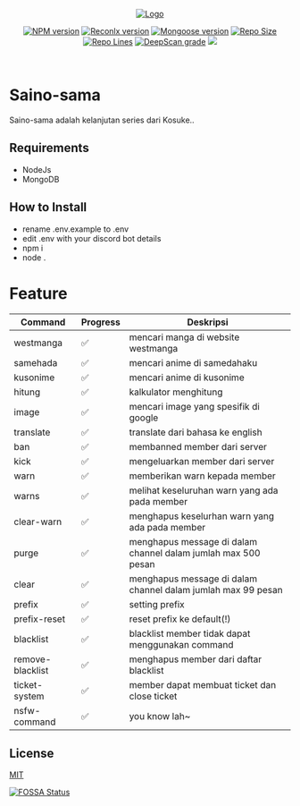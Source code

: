 <p align="center">
  <a href="https://github.com/othneildrew/Best-README-Template">
    <img src="https://i.ibb.co/j6Vpwmr/ban-sex-and-dungeon.png" alt="Logo">
  </a>
<p align="center">
<a href="https://www.npmjs.com/package/discord.js"><img src="https://img.shields.io/npm/v/discord.js.svg?maxAge=3600" alt="NPM version" /></a>
<a href="https://www.npmjs.com/package/@reconlx/discord.js"><img src="https://img.shields.io/npm/v/@reconlx/discord.js?label=%40reconlx%2Fdiscord.js" alt="Reconlx version" /></a>
<a href="https://www.npmjs.com/package/mongoose"><img src="https://img.shields.io/npm/v/mongoose?color=86A25D&label=mongoose&logo=mongodb" alt="Mongoose version" /></a>
<a href="https://github.com/mhazm/Saino-sama/"><img src="https://img.shields.io/github/repo-size/mhazm/Saino-sama" alt="Repo Size" /></a>
<a href="https://github.com/mhazm/Saino-sama/"><img src="https://img.shields.io/tokei/lines/github/mhazm/Saino-sama" alt="Repo Lines" /></a>
<a href="https://deepscan.io/dashboard#view=project&tid=14312&pid=17425&bid=398718"><img src="https://deepscan.io/api/teams/14312/projects/17425/branches/398718/badge/grade.svg" alt="DeepScan grade"></a>
<a href="https://app.fossa.com/projects/git%2Bgithub.com%2Fmhazm%2FSaino-sama?ref=badge_shield" alt="FOSSA Status"><img src="https://app.fossa.com/api/projects/git%2Bgithub.com%2Fmhazm%2FSaino-sama.svg?type=shield"/></a>
</p>
</br>



# Saino-sama
Saino-sama adalah kelanjutan series dari Kosuke..

## Requirements
- NodeJs
- MongoDB

## How to Install
- rename .env.example to .env
- edit .env with your discord bot details
- npm i
- node .

# Feature
| Command  | Progress | Deskripsi |
| --------  | ------- | --------------------- |
| westmanga | ✅ | mencari manga di website westmanga | 
| samehada | ✅ | mencari anime di samedahaku |
| kusonime | ✅ | mencari anime di kusonime |
| hitung | ✅ | kalkulator menghitung |
| image | ✅ | mencari image yang spesifik di google |
| translate | ✅ | translate dari bahasa ke english |
| ban | ✅ | membanned member dari server |
| kick | ✅ | mengeluarkan member dari server |
| warn | ✅ | memberikan warn kepada member |
| warns | ✅ | melihat keseluruhan warn yang ada pada member |
| clear-warn | ✅ | menghapus keselurhan warn yang ada pada member |
| purge | ✅ | menghapus message di dalam channel dalam jumlah max 500 pesan |
| clear| ✅ | menghapus message di dalam channel dalam jumlah max 99 pesan |
| prefix | ✅ | setting prefix |
| prefix-reset | ✅ | reset prefix ke default(!) |
| blacklist | ✅ | blacklist member tidak dapat menggunakan command |
| remove-blacklist | ✅ | menghapus member dari daftar blacklist |
| ticket-system | ✅ | member dapat membuat ticket dan close ticket |
| nsfw-command | ✅ | you know lah~ |

## License
[MIT](https://choosealicense.com/licenses/mit/)


[![FOSSA Status](https://app.fossa.com/api/projects/git%2Bgithub.com%2Fmhazm%2FSaino-sama.svg?type=large)](https://app.fossa.com/projects/git%2Bgithub.com%2Fmhazm%2FSaino-sama?ref=badge_large)
